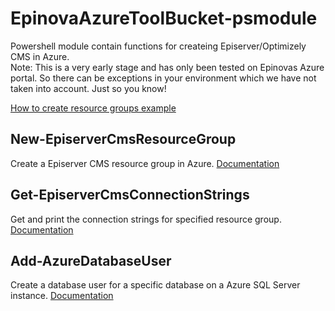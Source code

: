 # EpinovaAzureToolBucket-psmodule
Powershell module contain functions for createing Episerver/Optimizely CMS in Azure.  
Note: This is a very early stage and has only been tested on Epinovas Azure portal. So there can be exceptions in your environment which we have not taken into account. Just so you know!  

[How to create resource groups example](Documentation/CreateResourceGroup/CreateResourceGroup.md)

## New-EpiserverCmsResourceGroup
Create a Episerver CMS resource group in Azure.
[Documentation](Documentation/New-EpiserverCmsResourceGroup/New-EpiserverCmsResourceGroup.md)


## Get-EpiserverCmsConnectionStrings
Get and print the connection strings for specified resource group.
[Documentation](Documentation/Get-EpiserverCmsConnectionStrings/Get-EpiserverCmsConnectionStrings.md)

## Add-AzureDatabaseUser
Create a database user for a specific database on a Azure SQL Server instance.
[Documentation](Documentation/Add-AzureDatabaseUser/Add-AzureDatabaseUser.md)